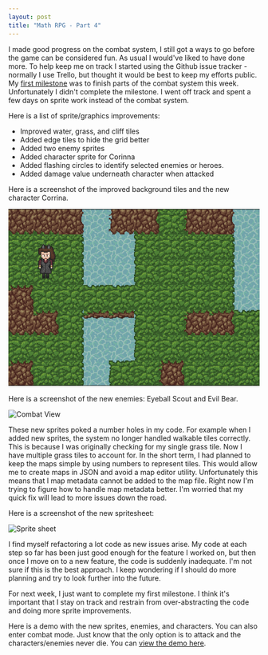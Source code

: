 ```yaml
---
layout: post
title: "Math RPG - Part 4"
---
```


I made good progress on the combat system, I still got a ways to go before the game can be considered fun. As usual I would've liked to have done more. To help keep me on track I started using the Github issue tracker - normally I use Trello, but thought it would be best to keep my efforts public. My [first milestone](https://github.com/richard-to/rpg/issues?state=open) was to finish parts of the combat system this week. Unfortunately I didn't complete the milestone. I went off track and spent a few days on sprite work instead of the combat system.

Here is a list of sprite/graphics improvements:

- Improved water, grass, and cliff tiles
- Added edge tiles to hide the grid better
- Added two enemy sprites
- Added character sprite for Corinna
- Added flashing circles to identify selected enemies or heroes.
- Added damage value underneath character when attacked

Here is a screenshot of the improved background tiles and the new character Corrina.

![Exploration View](/images/p6_explore.png)

Here is a screenshot of the new enemies: Eyeball Scout and Evil Bear.

![Combat View](/images/p6_combat.png)

These new sprites poked a number holes in my code. For example when I added new sprites, the system no longer handled walkable tiles correctly. This is because I was originally checking for my single grass tile. Now I have multiple grass tiles to account for. In the short term, I had planned to keep the maps simple by using numbers to represent tiles. This would allow me to create maps in JSON and avoid a map editor utility. Unfortunately this means that I map metadata cannot be added to the map file. Right now I'm trying to figure how to handle map metadata better. I'm worried that my quick fix will lead to more issues down the road.

Here is a screenshot of the new spritesheet:

![Sprite sheet](/images/rpg_spritesheet_v2.png)

I find myself refactoring a lot code as new issues arise. My code at each step so far has been just good enough for the feature I worked on, but then once I move on to a new feature, the code is suddenly inadequate. I'm not sure if this is the best approach. I keep wondering if I should do more planning and try to look further into the future.

For next week, I just want to complete my first milestone. I think it's important that I stay on track and restrain  from over-abstracting the code and doing more sprite improvements.

Here is a demo with the new sprites, enemies, and characters. You can also enter combat mode. Just know that the only option is to attack and the characters/enemies never die. You can [view the demo here](/projects/rpg/demo-2/).